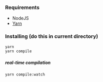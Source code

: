 ### Requirements

* NodeJS
* [Yarn](https://yarnpkg.com/en/)

### Installing (do this in current directory)

```bash
yarn
yarn compile
```

##### real-time compilation

```bash
yarn compile:watch
```